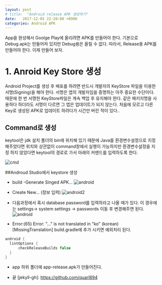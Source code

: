 ```yaml
---
layout: post
# title:  "Android release APK 생성하기"
date:   2017-12-05 22:20:00 +0900
categories: Android APK
---
```


App을 완성해서 Goolge Play에 올리려면 APK를 만들어야 한다.
기본으로 Debug.apk는 만들어져 있지만 Debug용은 올릴 수 없다.
따라서, Release용 APK를 만들어야 한다. 이제 만들어 보자.
# 1. Anroid Key Store 생성

Android Project를 생성 후 배포를 하려면 반드시 개발자의 KeyStore 파일을 이용한 서명(Signing)을 해야 한다.
서명은 앱의 개발자임을 증명하는 아주 중요한 수단이다. 때문에 한 번 서명한 KeyStore파일은 계속 백업 후 유지해야 한다.
같은 패키지명을 사용하다 하더라도 서명이 다르면 그 앱은 업데이트가 되지 않는다.
처음에 모르고 다른 Key로 생성된 APK로 업데이트 하려다가 시간만 버린 적이 있다..

## Command로 생성
keytool은 jdk 설치 폴더의 bin에 위치해 있기 때문에 Java를 환경변수설정으로 지정해주었다면 위치와 상관없이 command창에서 실행이 가능하지만 환경변수설정을 지정 하지 않았다면 keytool의 경로로 가서 아래의 커맨드를 입력하도록 한다.

![cmd](https://github.com/quarl894.github.io/assets/posts/20171205/cmd)

##Androud Studio에서 keystore 생성

- build -Generate Singed APK...
![android](https://github.com/quarl894.github.io/assets/posts/20171205/and.jpg)

- Create New... (정보 입력)
![android2](https://github.com/quarl894.github.io/assets/posts/20171205/and2.jpg)

- 다음과정에서 혹시 database password를 입력하라고 나올 때가 있다.
이 경우에는 settings-> system settings -> passwords 이동 후 변경해주면 된다.
![android](https://github.com/quarl894.github.io/assets/posts/20171205/and3.png)

- Error:(65) Error: "..." is not translated in "ko" (korean) [MissingTranslation]
build.gradle에 추가 시키면 예외처리 된다.
```java
android {
  lintOptions {
      checkReleaseBuilds false
  }
}
```

- app 하위 폴더에 app-release.apk가 만들어진다.

- 끝
[jekyll-gh]:   https://github.com/quarl894
